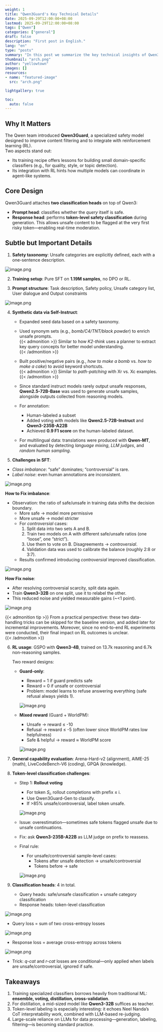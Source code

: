 ```yaml
---
weight: 1
title: "Qwen3Guard's Key Technical Details"
date: 2025-09-29T12:00:00+08:00
lastmod: 2025-09-29T12:00:00+08:00
tags: ["Qwen"]
categories: ["general"]
draft: false
description: "First post in English."
lang: "en"
type: "posts"
summary: "In this post we summarize the key technical insights of Qwen3Guard …"
thumbnail: "arch.png"
author: "yellowtown"
images: []
resources:
- name: "featured-image"
  src: "arch.png"

lightgallery: true

toc:
  auto: false
---
```



## Why It Matters
The Qwen team introduced **Qwen3Guard**, a specialized safety model designed to improve content filtering and to integrate with reinforcement learning (RL).  
Two aspects stand out:  
- Its training recipe offers lessons for building small domain-specific classifiers (e.g., for quality, style, or topic detection).  
- Its integration with RL hints how multiple models can coordinate in agent-like systems.  

## Core Design
Qwen3Guard attaches **two classification heads** on top of Qwen3:  
- **Prompt head**: classifies whether the *query* itself is safe.  
- **Response head**: performs **token-level safety classification** during generation. This allows unsafe content to be flagged at the very first risky token—enabling real-time moderation.  

## Subtle but Important Details

1. **Safety taxonomy**: Unsafe categories are explicitly defined, each with a one-sentence description.  

![image.png](safety_cls.png)

2. **Training setup**: Pure SFT on **1.19M samples**, no DPO or RL.  

3. **Prompt structure**:  Task description, Safety policy, Unsafe category list, User dialogue and Output constraints

![image.png](prompt.png)

4. **Synthetic data via Self-Instruct**:  
    - Expanded seed data based on a safety taxonomy.  
    - Used synonym sets (e.g., *bomb/C4/TNT/black powder*) to enrich unsafe prompts.  
{{< admonition >}}
Similar to how *K2-think* uses a planner to extract key query concepts for better model understanding.  
{{< /admonition >}}
    - Built positive/negative pairs (e.g., *how to make a bomb* vs. *how to make a cake*) to avoid keyword shortcuts.  
{{< admonition >}}
Similar to *path-patching* with Xr vs. Xc examples.  
{{< /admonition >}}
    - Since standard instruct models rarely output unsafe responses, **Qwen2.5-72B-Base** was used to generate unsafe samples, alongside outputs collected from reasoning models.  

   - For annotation:  
     - Human-labeled a subset  
     - Added voting with models like **Qwen2.5-72B-Instruct** and **Qwen3-235B-A22B**  
     - Achieved **0.9 F1 score** on the human-labeled dataset.  

   - For multilingual data: translations were produced with **Qwen-MT**, and evaluated by detecting *language mixing*, *LLM judges*, and *random human sampling*.  

5. **Challenges in SFT**:  
- *Class imbalance*: “safe” dominates; “controversial” is rare.  
- *Label noise*: even human annotations are inconsistent.  

![image.png](data-1.png)

**How to Fix imbalance**:  
- Observation: the ratio of safe/unsafe in training data shifts the decision boundary.  
     - More safe → model more permissive  
     - More unsafe → model stricter  
   - For *controversial* cases:  
     1. Split data into two sets A and B.  
     2. Train two models on A with different safe/unsafe ratios (one “loose”, one “strict”).  
     3. Use them to vote on B. Disagreements → *controversial*.  
     4. Validation data was used to calibrate the balance (roughly 2:8 or 3:7).  
   - Results confirmed introducing *controversial* improved classification.  

![image.png](data-2.png)


**How Fix noise**:  
  - After resolving controversial scarcity, split data again.  
  - Train **Qwen3-32B** on one split, use it to relabel the other.  
  - This reduced noise and yielded measurable gains (~<1 point).  

![image.png](data-3.png)  

{{< admonition tip >}}
From a practical perspective: these two data-handling tricks can be skipped for the baseline version, and added later for incremental improvements. Moreover, since no end-to-end RL experiments were conducted, their final impact on RL outcomes is unclear.  
{{< /admonition >}}

6. **RL usage**: GSPO with **Qwen3-4B**, trained on 13.7k reasoning and 6.7k non-reasoning samples.  

   Two reward designs:  
   - **Guard-only**:  
     - Reward = 1 if guard predicts safe  
     - Reward = 0 if unsafe or controversial  
     - Problem: model learns to refuse answering everything (safe refusal always yields 1).  

     ![image.png](https://alidocs.oss-cn-zhangjiakou.aliyuncs.com/res/8oLl952yojkaNlap/img/45370057-7772-40f2-9769-c95add8b649e.png)  

   - **Mixed reward** (Guard + WorldPM):  
     - Unsafe → reward ≤ -10  
     - Refusal → reward ≤ -5 (often lower since WorldPM rates low helpfulness)  
     - Safe & helpful → reward ≈ WorldPM score  

     ![image.png](https://alidocs.oss-cn-zhangjiakou.aliyuncs.com/res/da20239e-e388-426b-87d3-494fc4dcfd62.png)  

7. **General capability evaluation**: Arena-Hard-v2 (alignment), AIME-25 (math), LiveCodeBench-V6 (coding), GPQA (knowledge).  

8. **Token-level classification challenges**:  
   - Step 1: **Rollout voting**  
     - For token $S_i$, rollout completions with prefix ≤ i.  
     - Use Qwen3Guard-Gen to classify.  
     - If >85% unsafe/controversial, label token unsafe.  

     ![image.png](https://alidocs.oss-cn-zhangjiakou.aliyuncs.com/res/edb48cb7-2467-474e-9534-1d80754f47c9.png)  

   - Issue: overestimation—sometimes safe tokens flagged unsafe due to unsafe continuations.  
   - Fix: ask **Qwen3-235B-A22B** as LLM judge on prefix to reassess.  

   - Final rule:  
     - For unsafe/controversial sample-level cases:  
       - Tokens after unsafe detection → unsafe/controversial  
       - Tokens before → safe  

     ![image.png](https://alidocs.oss-cn-zhangjiakou.aliyuncs.com/res/2b6548f6-58f9-41a2-86ac-0214d740bc63.png)  

9. **Classification heads**: 4 in total.  
   - Query heads: safe/unsafe classification + unsafe category classification  
   - Response heads: token-level classification  

![image.png](https://alidocs.oss-cn-zhangjiakou.aliyuncs.com/res/bd0e7dfb-fc0e-40f2-ac7f-d618c0713195.png)  

   - Query loss = sum of two cross-entropy losses  

![image.png](https://alidocs.oss-cn-zhangjiakou.aliyuncs.com/res/b5bfb1fc-a486-4e89-8700-55247bb0ec79.png)  

   - Response loss = average cross-entropy across tokens  

![image.png](https://alidocs.oss-cn-zhangjiakou.aliyuncs.com/res/704b4322-2510-44c4-93da-b900d50d2730.png)  

   - Trick: *q-cat* and *r-cat* losses are conditional—only applied when labels are unsafe/controversial, ignored if safe.  

## Takeaways

1. Training specialized classifiers borrows heavily from traditional ML: **ensemble, voting, distillation, cross-validation**.  
2. For distillation, a mid-sized model like **Qwen3-32B** suffices as teacher.  
3. Token-level labeling is especially interesting: it echoes Neel Nanda’s CoT interpretability work, combined with LLM-based re-judging.  
4. Large-scale reliance on LLMs for data processing—generation, labeling, filtering—is becoming standard practice.